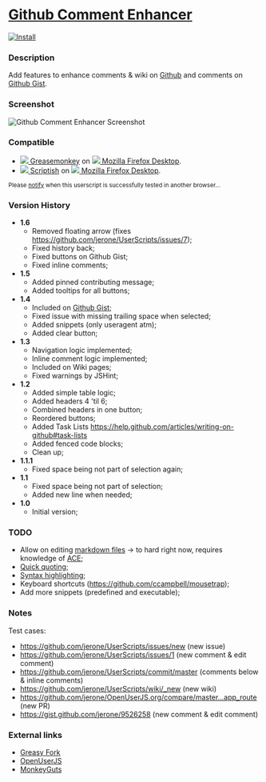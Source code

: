 # [Github Comment Enhancer](https://github.com/jerone/UserScripts/tree/master/Github_Comment_Enhancer)

[![Install](https://raw.github.com/jerone/UserScripts/master/_resources/Install-button.jpg)](https://github.com/jerone/UserScripts/raw/master/Github_Comment_Enhancer/Github_Comment_Enhancer.user.js)

### Description

Add features to enhance comments & wiki on [Github](https://github.com) and comments on [Github Gist](https://gist.github.com).

### Screenshot

![Github Comment Enhancer Screenshot](https://github.com/jerone/UserScripts/raw/master/Github_Comment_Enhancer/screenshot.jpg)

### Compatible

* [![](https://raw.github.com/jerone/UserScripts/master/_resources/Greasemonkey.png) Greasemonkey](https://addons.mozilla.org/firefox/addon/greasemonkey/) on [![](https://raw.github.com/jerone/UserScripts/master/_resources/Firefox.png) Mozilla Firefox Desktop](http://www.mozilla.org/en-US/firefox/fx/#desktop).
* [![](https://raw.github.com/jerone/UserScripts/master/_resources/Scriptish.png) Scriptish](https://addons.mozilla.org/firefox/addon/scriptish/) on [![](https://raw.github.com/jerone/UserScripts/master/_resources/Firefox.png) Mozilla Firefox Desktop](http://www.mozilla.org/en-US/firefox/fx/#desktop).

<sub>Please [notify](https://github.com/jerone/UserScripts/issues/new?title=Userscript%20%3Cname%3E%20%28%3Cversion%3E%29%20also%20works%20in%20%3Cbrowser%3E%20on%20%3Cdesktop/device%3E) when this userscript is successfully tested in another browser...</sub>

### Version History

* **1.6**
    * Removed floating arrow (fixes https://github.com/jerone/UserScripts/issues/7);
    * Fixed history back;
    * Fixed buttons on Github Gist;
    * Fixed inline comments;
* **1.5**
    * Added pinned contributing message;
    * Added tooltips for all buttons;
* **1.4**
    * Included on [Github Gist](https://gist.github.com);
    * Fixed issue with missing trailing space when selected;
    * Added snippets (only useragent atm);
    * Added clear button;
* **1.3**
    * Navigation logic implemented;
    * Inline comment logic implemented;
    * Included on Wiki pages;
    * Fixed warnings by JSHint;
* **1.2**
    * Added simple table logic;
    * Added headers 4 'til 6;
    * Combined headers in one button;
    * Reordered buttons;
    * Added Task Lists https://help.github.com/articles/writing-on-github#task-lists
    * Added fenced code blocks;
    * Clean up;
* **1.1.1**
    * Fixed space being not part of selection again;
* **1.1**
    * Fixed space being not part of selection;
    * Added new line when needed;
* **1.0**
    * Initial version;

### TODO

- Allow on editing [markdown files](https://github.com/jerone/UserScripts/edit/master/README.md) -> to hard right now, requires knowledge of [ACE](https://github.com/ajaxorg/ace);
- [Quick quoting](https://help.github.com/articles/writing-on-github#quick-quoting);
- [Syntax highlighting](https://help.github.com/articles/github-flavored-markdown#syntax-highlighting);
- Keyboard shortcuts (https://github.com/ccampbell/mousetrap);
- Add more snippets (predefined and executable);

### Notes

Test cases:

- https://github.com/jerone/UserScripts/issues/new (new issue)
- https://github.com/jerone/UserScripts/issues/1 (new comment & edit comment)
- https://github.com/jerone/UserScripts/commit/master (comments below & inline comments)
- https://github.com/jerone/UserScripts/wiki/_new (new wiki)
- https://github.com/jerone/OpenUserJS.org/compare/master...app_route (new PR)
- https://gist.github.com/jerone/9526258 (new comment & edit comment)

### External links

* [Greasy Fork](https://greasyfork.org/scripts/493-github-comment-enhancer)
* [OpenUserJS](https://openuserjs.org/scripts/jerone/Github_Comment_Enhancer)
* [MonkeyGuts](https://monkeyguts.com/code.php?id=180)
